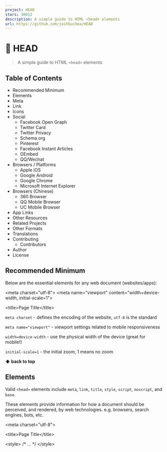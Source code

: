 ```yaml
---
project: HEAD
stars: 30012
description: A simple guide to HTML <head> elements
url: https://github.com/joshbuchea/HEAD
---
```


🤯 HEAD
=======

> A simple guide to HTML `<head>` elements

Table of Contents
-----------------

-   Recommended Minimum
-   Elements
-   Meta
-   Link
-   Icons
-   Social
    -   Facebook Open Graph
    -   Twitter Card
    -   Twitter Privacy
    -   Schema.org
    -   Pinterest
    -   Facebook Instant Articles
    -   OEmbed
    -   QQ/Wechat
-   Browsers / Platforms
    -   Apple iOS
    -   Google Android
    -   Google Chrome
    -   Microsoft Internet Explorer
-   Browsers (Chinese)
    -   360 Browser
    -   QQ Mobile Browser
    -   UC Mobile Browser
-   App Links
-   Other Resources
-   Related Projects
-   Other Formats
-   Translations
-   Contributing
    -   Contributors
-   Author
-   License

Recommended Minimum
-------------------

Below are the essential elements for any web document (websites/apps):

<meta charset\="utf-8"\>
<meta name\="viewport" content\="width=device-width, initial-scale=1"\>
<!--
  The above 2 meta tags \*must\* come first in the <head>
  to consistently ensure proper document rendering.
  Any other head element should come \*after\* these tags.
 -->
<title\>Page Title</title\>

`meta charset` - defines the encoding of the website, `utf-8` is the standard

`meta name="viewport"` - viewport settings related to mobile responsiveness

`width=device-width` - use the physical width of the device (great for mobile!)

`initial-scale=1` - the initial zoom, 1 means no zoom

**⬆ back to top**

Elements
--------

Valid `<head>` elements include `meta`, `link`, `title`, `style`, `script`, `noscript`, and `base`.

These elements provide information for how a document should be perceived, and rendered, by web technologies. e.g. browsers, search engines, bots, etc.

<!--
  Set the character encoding for this document, so that
  all characters within the UTF-8 space (such as emoji)
  are rendered correctly.
\-->
<meta charset\="utf-8"\>

<!-- Set the document's title -->
<title\>Page Title</title\>

<!-- Set the base URL for all relative URLs within the document -->
<base href\="https://example.com/page.html"\>

<!-- Link to an external CSS file -->
<link rel\="stylesheet" href\="styles.css"\>

<!-- Used for adding in-document CSS -->
<style\>
  /\* ... \*/
</style\>

<!-- JavaScript & No-JavaScript tags -->
<script src\="script.js"\></script\>
<script\>
  // function(s) go here
</script\>
<noscript\>
  <!-- No JS alternative -->
</noscript\>

**⬆ back to top**

Meta
----

<!--
  The following 2 meta tags \*must\* come first in the <head>
  to consistently ensure proper document rendering.
  Any other head element should come \*after\* these tags.
\-->
<meta charset\="utf-8"\>
<meta name\="viewport" content\="width=device-width, initial-scale=1"\>

<!--
  Allows control over where resources are loaded from.
  Place as early in the <head> as possible, as the tag  
  only applies to resources that are declared after it.
\-->
<meta http-equiv\="Content-Security-Policy" content\="default-src 'self'"\>

<!-- Name of web application (only should be used if the website is used as an app) -->
<meta name\="application-name" content\="Application Name"\>

<!-- Theme Color for Chrome, Firefox OS and Opera -->
<meta name\="theme-color" content\="#4285f4"\>

<!-- Short description of the document (limit to 150 characters) -->
<!-- This content \*may\* be used as a part of search engine results. -->
<meta name\="description" content\="A description of the page"\>

<!-- Control the behavior of search engine crawling and indexing -->
<meta name\="robots" content\="index,follow"\><!-- All Search Engines -->
<meta name\="googlebot" content\="index,follow"\><!-- Google Specific -->

<!-- Tells Google not to show the sitelinks search box -->
<meta name\="google" content\="nositelinkssearchbox"\>

<!-- Tells Google not to provide a translation for this document -->
<meta name\="google" content\="notranslate"\>

<!-- Verify website ownership -->
<meta name\="google-site-verification" content\="verification\_token"\><!-- Google Search Console -->
<meta name\="yandex-verification" content\="verification\_token"\><!-- Yandex Webmasters -->
<meta name\="msvalidate.01" content\="verification\_token"\><!-- Bing Webmaster Center -->
<meta name\="alexaVerifyID" content\="verification\_token"\><!-- Alexa Console -->
<meta name\="p:domain\_verify" content\="code\_from\_pinterest"\><!-- Pinterest Console-->
<meta name\="norton-safeweb-site-verification" content\="norton\_code"\><!-- Norton Safe Web -->

<!-- Identify the software used to build the document (i.e. - WordPress, Dreamweaver) -->
<meta name\="generator" content\="program"\>

<!-- Short description of your document's subject -->
<meta name\="subject" content\="your document's subject"\>

<!-- Gives a general age rating based on the document's content -->
<meta name\="rating" content\="General"\>

<!-- Allows control over how referrer information is passed -->
<meta name\="referrer" content\="no-referrer"\>

<!-- Disable automatic detection and formatting of possible phone numbers -->
<meta name\="format-detection" content\="telephone=no"\>

<!-- Completely opt out of DNS prefetching by setting to "off" -->
<meta http-equiv\="x-dns-prefetch-control" content\="off"\>

<!-- Specifies the document to appear in a specific frame -->
<meta http-equiv\="Window-Target" content\="\_value"\>

<!-- Geo tags -->
<meta name\="ICBM" content\="latitude, longitude"\>
<meta name\="geo.position" content\="latitude;longitude"\>
<meta name\="geo.region" content\="country\[-state\]"\><!-- Country code (ISO 3166-1): mandatory, state code (ISO 3166-2): optional; eg. content="US" / content="US-NY" -->
<meta name\="geo.placename" content\="city/town"\><!-- eg. content="New York City" -->

<!-- Web Monetization https://webmonetization.org/docs/getting-started -->
<meta name\="monetization" content\="$paymentpointer.example"\>

-   📖 Meta tags that Google understands
-   📖 WHATWG Wiki: MetaExtensions
-   📖 ICBM on Wikipedia
-   📖 Geotagging on Wikipedia

**⬆ back to top**

Link
----

<!-- Points to an external stylesheet -->
<link rel\="stylesheet" href\="https://example.com/styles.css"\>

<!-- Helps prevent duplicate content issues -->
<link rel\="canonical" href\="https://example.com/article/?page=2"\>

<!-- Links to an AMP HTML version of the current document -->
<link rel\="amphtml" href\="https://example.com/path/to/amp-version.html"\>

<!-- Links to a JSON file that specifies "installation" credentials for the web applications -->
<link rel\="manifest" href\="manifest.json"\>

<!-- Links to information about the author(s) of the document -->
<link rel\="author" href\="humans.txt"\>

<!-- Refers to a copyright statement that applies to the link's context -->
<link rel\="license" href\="copyright.html"\>

<!-- Gives a reference to a location in your document that may be in another language -->
<link rel\="alternate" href\="https://es.example.com/" hreflang\="es"\>

<!-- Provides information about an author or another person -->
<link rel\="me" href\="https://google.com/profiles/thenextweb" type\="text/html"\>
<link rel\="me" href\="mailto:name@example.com"\>
<link rel\="me" href\="sms:+15035550125"\>

<!-- Links to a document that describes a collection of records, documents, or other materials of historical interest -->
<link rel\="archives" href\="https://example.com/archives/"\>

<!-- Links to top level resource in an hierarchical structure -->
<link rel\="index" href\="https://example.com/article/"\>

<!-- Provides a self reference - useful when the document has multiple possible references -->
<link rel\="self" type\="application/atom+xml" href\="https://example.com/atom.xml"\>

<!-- The first, last, previous, and next documents in a series of documents, respectively -->
<link rel\="first" href\="https://example.com/article/"\>
<link rel\="last" href\="https://example.com/article/?page=42"\>
<link rel\="prev" href\="https://example.com/article/?page=1"\>
<link rel\="next" href\="https://example.com/article/?page=3"\>

<!-- Used when a 3rd party service is utilized to maintain a blog -->
<link rel\="EditURI" href\="https://example.com/xmlrpc.php?rsd" type\="application/rsd+xml" title\="RSD"\>

<!-- Forms an automated comment when another WordPress blog links to your WordPress blog or post -->
<link rel\="pingback" href\="https://example.com/xmlrpc.php"\>

<!-- Notifies a URL when you link to it on your document -->
<link rel\="webmention" href\="https://example.com/webmention"\>

<!-- Enables posting to your own domain using a Micropub client -->
<link rel\="micropub" href\="https://example.com/micropub"\>

<!-- Open Search -->
<link rel\="search" href\="/open-search.xml" type\="application/opensearchdescription+xml" title\="Search Title"\>

<!-- Feeds -->
<link rel\="alternate" href\="https://feeds.feedburner.com/example" type\="application/rss+xml" title\="RSS"\>
<link rel\="alternate" href\="https://example.com/feed.atom" type\="application/atom+xml" title\="Atom 0.3"\>

<!-- Prefetching, preloading, prebrowsing -->
<!-- More info: https://css-tricks.com/prefetching-preloading-prebrowsing/ -->
<link rel\="dns-prefetch" href\="//example.com/"\>
<link rel\="preconnect" href\="https://www.example.com/"\>
<link rel\="prefetch" href\="https://www.example.com/"\>
<link rel\="prerender" href\="https://example.com/"\>
<link rel\="preload" href\="image.png" as\="image"\>

-   📖 Link Relations

**⬆ back to top**

Icons
-----

<!-- For IE 10 and below -->
<!-- Place favicon.ico in the root directory - no tag necessary -->

<!-- Icon in the highest resolution we need it for -->
<link rel\="icon" sizes\="192x192" href\="/path/to/icon.png"\>

<!-- Apple Touch Icon (reuse 192px icon.png) -->
<link rel\="apple-touch-icon" href\="/path/to/apple-touch-icon.png"\>

<!-- Safari Pinned Tab Icon -->
<link rel\="mask-icon" href\="/path/to/icon.svg" color\="blue"\>

-   📖 All About Favicons (And Touch Icons)
-   📖 Creating Pinned Tab Icons
-   📖 Favicon Cheat Sheet
-   📖 Icons & Browser Colors

**⬆ back to top**

Social
------

### Facebook Open Graph

> Most content is shared to Facebook as a URL, so it's important that you mark up your website with Open Graph tags to take control over how your content appears on Facebook. More about Facebook Open Graph Markup

<meta property\="fb:app\_id" content\="123456789"\>
<meta property\="og:url" content\="https://example.com/page.html"\>
<meta property\="og:type" content\="website"\>
<meta property\="og:title" content\="Content Title"\>
<meta property\="og:image" content\="https://example.com/image.jpg"\>
<meta property\="og:image:alt" content\="A description of what is in the image (not a caption)"\>
<meta property\="og:description" content\="Description Here"\>
<meta property\="og:site\_name" content\="Site Name"\>
<meta property\="og:locale" content\="en\_US"\>
<meta property\="article:author" content\=""\>

-   📖 Open Graph protocol
-   🛠 Test your page with the Facebook Sharing Debugger

### Twitter Card

> With Twitter Cards, you can attach rich photos, videos and media experiences to Tweets, helping to drive traffic to your website. More about Twitter Cards

<meta name\="twitter:card" content\="summary"\>
<meta name\="twitter:site" content\="@site\_account"\>
<meta name\="twitter:creator" content\="@individual\_account"\>
<meta name\="twitter:url" content\="https://example.com/page.html"\>
<meta name\="twitter:title" content\="Content Title"\>
<meta name\="twitter:description" content\="Content description less than 200 characters"\>
<meta name\="twitter:image" content\="https://example.com/image.jpg"\>
<meta name\="twitter:image:alt" content\="A text description of the image conveying the essential nature of an image to users who are visually impaired. Maximum 420 characters."\>

-   📖 Getting started with cards — Twitter Developers
-   🛠 Test your page with the Twitter Card Validator

### Twitter Privacy

If you embed tweets in your website, Twitter can use information from your site to tailor content and suggestions to Twitter users. More about Twitter privacy options.

<!-- disallow Twitter from using your site's info for personalization purposes -->
<meta name\="twitter:dnt" content\="on"\>

### Schema.org

<html lang\="" itemscope itemtype\="https://schema.org/Article"\>
    <head\>
      <link rel\="author" href\=""\>
      <link rel\="publisher" href\=""\>
      <meta itemprop\="name" content\="Content Title"\>
      <meta itemprop\="description" content\="Content description less than 200 characters"\>
      <meta itemprop\="image" content\="https://example.com/image.jpg"\>

**Note:** These meta tags require the `itemscope` and `itemtype` attributes to be added to the `<html>` tag.

-   📖 Getting Started - schema.org
-   🛠 Test your page with the Rich Results Test

### Pinterest

Pinterest lets you prevent people from saving things from your website, according to their help center. The `description` is optional.

<meta name\="pinterest" content\="nopin" description\="Sorry, you can't save from my website!"\>

### Facebook Instant Articles

<meta charset\="utf-8"\>
<meta property\="op:markup\_version" content\="v1.0"\>

<!-- The URL of the web version of your article -->
<link rel\="canonical" href\="https://example.com/article.html"\>

<!-- The style to be used for this article -->
<meta property\="fb:article\_style" content\="myarticlestyle"\>

-   📖 Creating Articles - Instant Articles
-   📖 Code Samples - Instant Articles

### OEmbed

<link rel\="alternate" type\="application/json+oembed"
  href\="https://example.com/services/oembed?url=http%3A%2F%2Fexample.com%2Ffoo%2F&amp;format=json"
  title\="oEmbed Profile: JSON"\>
<link rel\="alternate" type\="text/xml+oembed"
  href\="https://example.com/services/oembed?url=http%3A%2F%2Fexample.com%2Ffoo%2F&amp;format=xml"
  title\="oEmbed Profile: XML"\>

-   📖 oEmbed format

### QQ/Wechat

Users share web pages to qq wechat will have a formatted message

<meta itemprop\="name" content\="share title"\>
<meta itemprop\="image" content\="http://imgcache.qq.com/qqshow/ac/v4/global/logo.png"\>
<meta name\="description" itemprop\="description" content\="share content"\>

-   📖 Code Format Docs

**⬆ back to top**

Browsers / Platforms
--------------------

### Apple iOS

<!-- Smart App Banner -->
<meta name\="apple-itunes-app" content\="app-id=APP\_ID,affiliate-data=AFFILIATE\_ID,app-argument=SOME\_TEXT"\>

<!-- Disable automatic detection and formatting of possible phone numbers -->
<meta name\="format-detection" content\="telephone=no"\>

<!-- Launch Icon (180x180px or larger) -->
<link rel\="apple-touch-icon" href\="/path/to/apple-touch-icon.png"\>

<!-- Launch Screen Image -->
<link rel\="apple-touch-startup-image" href\="/path/to/launch.png"\>

<!-- Launch Icon Title -->
<meta name\="apple-mobile-web-app-title" content\="App Title"\>

<!-- Enable standalone (full-screen) mode -->
<meta name\="apple-mobile-web-app-capable" content\="yes"\>

<!-- Status bar appearance (has no effect unless standalone mode is enabled) -->
<meta name\="apple-mobile-web-app-status-bar-style" content\="black"\>

<!-- iOS app deep linking -->
<meta name\="apple-itunes-app" content\="app-id=APP-ID, app-argument=http/url-sample.com"\>
<link rel\="alternate" href\="ios-app://APP-ID/http/url-sample.com"\>

-   📖 Configuring Web Applications

### Google Android

<meta name\="theme-color" content\="#E64545"\>

<!-- Add to home screen -->
<meta name\="mobile-web-app-capable" content\="yes"\>
<!-- More info: https://developer.chrome.com/multidevice/android/installtohomescreen -->

<!-- Android app deep linking -->
<meta name\="google-play-app" content\="app-id=package-name"\>
<link rel\="alternate" href\="android-app://package-name/http/url-sample.com"\>

### Google Chrome

<link rel\="chrome-webstore-item" href\="https://chrome.google.com/webstore/detail/APP\_ID"\>

<!-- Disable translation prompt -->
<meta name\="google" content\="notranslate"\>

### Microsoft Internet Explorer

<!-- Force IE 8/9/10 to use its latest rendering engine -->
<meta http-equiv\="x-ua-compatible" content\="ie=edge"\>

<!-- Disable automatic detection and formatting of possible phone numbers by Skype Toolbar browser extension -->
<meta name\="skype\_toolbar" content\="skype\_toolbar\_parser\_compatible"\>

<!-- Windows Tiles -->
<meta name\="msapplication-config" content\="/browserconfig.xml"\>

Minimum required xml markup for `browserconfig.xml`:

<?xml version\="1.0" encoding\="utf-8"?>
<browserconfig\>
   <msapplication\>
     <tile\>
        <square70x70logo src\="small.png"/>
        <square150x150logo src\="medium.png"/>
        <wide310x150logo src\="wide.png"/>
        <square310x310logo src\="large.png"/>
     </tile\>
   </msapplication\>
</browserconfig\>

-   📖 Browser configuration schema reference

**⬆ back to top**

Browsers (Chinese)
------------------

### 360 Browser

<!-- Select rendering engine order -->
<meta name\="renderer" content\="webkit|ie-comp|ie-stand"\>

### QQ Mobile Browser

<!-- Locks the screen into the specified orientation -->
<meta name\="x5-orientation" content\="landscape/portrait"\>

<!-- Display this document in fullscreen -->
<meta name\="x5-fullscreen" content\="true"\>

<!-- Document will be displayed in "application mode" (fullscreen, etc.) -->
<meta name\="x5-page-mode" content\="app"\>

### UC Mobile Browser

<!-- Locks the screen into the specified orientation -->
<meta name\="screen-orientation" content\="landscape/portrait"\>

<!-- Display this document in fullscreen -->
<meta name\="full-screen" content\="yes"\>

<!-- UC browser will display images even if in "text mode" -->
<meta name\="imagemode" content\="force"\>

<!-- Document will be displayed in "application mode"(fullscreen, forbidding gesture, etc.) -->
<meta name\="browsermode" content\="application"\>

<!-- Disabled the UC browser's "night mode" for this document -->
<meta name\="nightmode" content\="disable"\>

<!-- Simplify the document to reduce data transfer -->
<meta name\="layoutmode" content\="fitscreen"\>

<!-- Disable the UC browser's feature of "scaling font up when there are many words in this document" -->
<meta name\="wap-font-scale" content\="no"\>

-   📖 UC Browser Docs

**⬆ back to top**

App Links
---------

<!-- iOS -->
<meta property\="al:ios:url" content\="applinks://docs"\>
<meta property\="al:ios:app\_store\_id" content\="12345"\>
<meta property\="al:ios:app\_name" content\="App Links"\>

<!-- Android -->
<meta property\="al:android:url" content\="applinks://docs"\>
<meta property\="al:android:app\_name" content\="App Links"\>
<meta property\="al:android:package" content\="org.applinks"\>

<!-- Web fall back -->
<meta property\="al:web:url" content\="https://applinks.org/documentation"\>

-   📖 App Links

**⬆ back to top**

Other Resources
---------------

-   📖 HTML5 Boilerplate Docs: The HTML
-   📖 HTML5 Boilerplate Docs: Extend and customize

**⬆ back to top**

Related Projects
----------------

-   Atom HTML Head Snippets - Atom package for `HEAD` snippets
-   Sublime Text HTML Head Snippets - Sublime Text package for `HEAD` snippets
-   head-it - CLI interface for `HEAD` snippets
-   vue-head - Manipulating the meta information of the `HEAD` tag for Vue.js

**⬆ back to top**

Other Formats
-------------

-   📄 PDF

**⬆ back to top**

🌐 Translations
---------------

-   🇮🇩 Bahasa
-   🇧🇷 Brazilian Portuguese
-   🇨🇳 Chinese (Simplified)
-   🇩🇪 German
-   🇮🇹 Italian
-   🇯🇵 Japanese
-   🇰🇷 Korean
-   🇷🇺 Russian/Русский
-   🇪🇸 Spanish
-   🇹🇷 Turkish/Türkçe

**⬆ back to top**

🤝 Contributing
---------------

**Open an issue or a pull request to suggest changes or additions.**

### Guide

The **HEAD** repository consists of two branches:

#### 1\. `master`

This branch consists of the `README.md` file that is reflected on the htmlhead.dev website. All changes to the content of the guide should be made in this file.

Please follow these steps for pull requests:

{:.list-style-default}

-   Modify only one tag, or one related set of tags at a time
-   Use double quotes on attributes
-   Don't include a trailing slash in self-closing elements — the HTML5 spec says they're optional
-   Consider including a link to documentation that supports your change

#### 2\. `gh-pages`

This branch is responsible for the htmlhead.dev website. We use Jekyll to deploy the `README.md` markdown file to GitHub Pages. All website related modifications should be made in this branch.

You may find it helpful to review the Jekyll Docs and understand how Jekyll works before working in this branch.

🌟 Contributors
---------------

Check out all the super awesome contributors 🤩

👤 Author
---------

**Josh Buchea**

-   GitHub: @joshbuchea
-   Mastodon: @joshbuchea@hachyderm.io

💛 Support
----------

If this project was helpful for you or your organization, please considering supporting my work directly:

-   💛 Sponsor me on GitHub
-   ⭐️ Star this project on GitHub
-   🐙 Follow me on GitHub
-   🐘 Follow me on Mastodon

Everything helps, thanks! 🙏

— Josh

📝 License
----------

**⬆ back to top**
